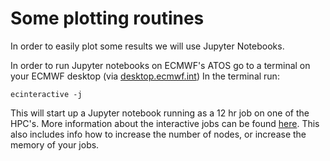 # Some plotting routines

In order to easily plot some results we will use Jupyter Notebooks. 

In order to run Jupyter notebooks on ECMWF's ATOS go to a terminal on your ECMWF desktop (via [desktop.ecmwf.int](https://desktop.ecmwf.int/))
In the terminal run: 

```
ecinteractive -j
```

This will start up a Jupyter notebook running as a 12 hr job on one of the HPC's. More information about the interactive jobs can be found [here](https://confluence.ecmwf.int/display/UDOC/HPC2020%3A+Running+an+interactive+job). This also includes info how to increase the number of nodes, or increase the memory of your jobs.

